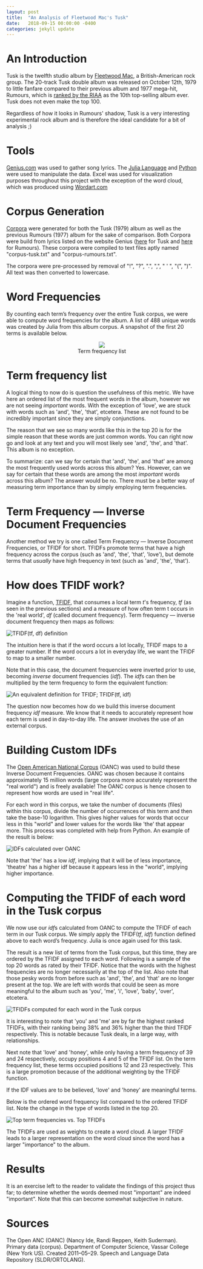 ```yaml
---
layout: post
title:  "An Analysis of Fleetwood Mac's Tusk"
date:   2018-09-15 00:00:00 -0400
categories: jekyll update
---
```

# An Introduction

Tusk is the twelfth studio album by [Fleetwood Mac](https://en.wikipedia.org/wiki/Fleetwood_Mac), a British-American rock group. The 20-track Tusk double album was released on October 12th, 1979 to little fanfare compared to their previous album and 1977 mega-hit, Rumours, which is [ranked by the RIAA](https://www.riaa.com/gold-platinum/?tab_active=top_tallies&ttt=T1A#search_section) as the 10th top-selling album ever. Tusk does not even make the top 100.

Regardless of how it looks in Rumours' shadow, Tusk is a very interesting experimental rock album and is therefore the ideal candidate for a bit of analysis ;)

# Tools

[Genius.com](https://genius.com/) was used to gather song lyrics. The [Julia Language](https://julialang.org/) and [Python](https://www.python.org/) were used to manipulate the data. Excel was used for visualization purposes throughout this project with the exception of the word cloud, which was produced using [Wordart.com](https://wordart.com/)

# Corpus Generation

[Corpora](https://en.wikipedia.org/wiki/Text_corpus) were generated for both the Tusk (1979) album as well as the previous Rumours (1977) album for the sake of comparison. Both Corpora were build from lyrics listed on the website Genius ([here](https://genius.com/albums/Fleetwood-mac/Tusk) for Tusk and [here](https://genius.com/albums/Fleetwood-mac/Rumours) for Rumours). These corpora were compiled to text files aptly named "corpus-tusk.txt" and "corpus-rumours.txt".

The corpora were pre-processed by removal of "!", "?", ".", ",", " ' ", "(", ")". All text was then converted to lowercase.

# Word Frequencies

By counting each term’s frequency over the entire Tusk corpus, we were able to compute word frequencies for the album. A list of 488 unique words was created by Julia from this album corpus. A snapshot of the first 20 terms is available below.

<center><img src="https://raw.github.com/bmchardy/bmchardy.github.io/master/_posts/fleetwood-mac-tusk/freq_1.png"></center>
<center>Term frequency list</center>

# Term frequency list

A logical thing to now do is question the usefulness of this metric. We have here an ordered list of the most frequent words in the album, however we are not seeing *important* words. With the exception of 'love', we are stuck with words such as 'and', 'the', 'that', etcetera. These are not found to be incredibly important since they are simply conjunctions.

The reason that we see so many words like this in the top 20 is for the simple reason that these words are just common words. You can right now go and look at any text and you will most likely see 'and', 'the', and 'that'. This album is no exception.

To summarize: can we say for certain that 'and', 'the', and 'that' are among the most frequently used words across this album? Yes. However, can we say for certain that these words are among the most *important* words across this album? The answer would be no. There must be a better way of measuring term importance than by simply employing term frequencies.

# Term Frequency — Inverse Document Frequencies

Another method we try is one called Term Frequency — Inverse Document Frequencies, or TFIDF for short. TFIDFs promote terms that have a high frequency across the corpus (such as 'and', 'the', 'that', 'love'), but demote terms that *usually* have high frequency in text (such as 'and', 'the', 'that').

# How does TFIDF work?

Imagine a function, [TFIDF](https://en.wikipedia.org/wiki/Tf%E2%80%93idf), that consumes a local term *t*'s frequency, *tf* (as seen in the previous sections) and a measure of how often term t occurs in the 'real world', *df* (called document frequency). Term frequency — inverse document frequency then maps as follows:

![TFIDF(tf, df) definition](https://raw.github.com/bmchardy/bmchardy.github.io/master/_posts/fleetwood-mac-tusk/tfidf_1.png "TFIDF(tf, df) definition")

The intuition here is that if the word occurs a lot locally, TFIDF maps to a greater number. If the word occurs a lot in everyday life, we want the TFIDF to map to a smaller number.

Note that in this case, the document frequencies were inverted prior to use, becoming *inverse* document frequencies (*idf*). The *idf*s can then be multiplied by the term frequency to form the equivalent function:

![An equivalent definition for TFIDF; TFIDF(tf, idf)](https://raw.github.com/bmchardy/bmchardy.github.io/master/_posts/fleetwood-mac-tusk/tfidf_2.png "An equivalent definition for TFIDF; TFIDF(tf, idf)")

The question now becomes how do we build this inverse document frequency *idf* measure. We know that it needs to accurately represent how each term is used in day-to-day life. The answer involves the use of an external corpus.

# Building Custom IDFs

The [Open American National Corpus](http://www.anc.org/data/oanc/) (OANC) was used to build these Inverse Document Frequencies. OANC was chosen because it contains approximately 15 million words (large corpora more accurately represent the "real world") and is freely available! The OANC corpus is hence chosen to represent how words are used in "real life".

For each word in this corpus, we take the number of documents (files) within this corpus, divide the number of occurrences of this term and then take the base-10 logarithm. This gives higher values for words that occur less in this "world" and lower values for the words like 'the' that appear more. This process was completed with help from Python. An example of the result is below:

![IDFs calculated over OANC](https://raw.github.com/bmchardy/bmchardy.github.io/master/_posts/fleetwood-mac-tusk/invfreq_1.png "IDFs calculated over OANC")

Note that 'the' has a low *idf*, implying that it will be of less importance, 'theatre' has a higher idf because it appears less in the "world", implying higher importance.

# Computing the TFIDF of each word in the Tusk corpus

We now use our *idf*s calculated from OANC to compute the TFIDF of each term in our Tusk corpus. We simply apply the TFIDF(*tf*, *idf*) function defined above to each word’s frequency. Julia is once again used for this task.

The result is a new list of terms from the Tusk corpus, but this time, they are ordered by the TFIDF assigned to each word. Following is a sample of the top 20 words as rated by their TFIDF. Notice that the words with the highest frequencies are no longer necessarily at the top of the list. Also note that those pesky words from before such as 'and', 'the', and 'that' are no longer present at the top. We are left with words that could be seen as more meaningful to the album such as 'you', 'me', 'i', 'love', 'baby', 'over', etcetera.

![TFIDFs computed for each word in the Tusk corpus](https://raw.github.com/bmchardy/bmchardy.github.io/master/_posts/fleetwood-mac-tusk/tfidf_sample_1.png "TFIDFs computed for each word in the Tusk corpus")

It is interesting to note that 'you' and 'me' are by far the highest ranked TFIDFs, with their ranking being 38% and 36% higher than the third TFIDF respectively. This is notable because Tusk deals, in a large way, with relationships.

Next note that 'love' and 'honey', while only having a term frequency of 39 and 24 respectively, occupy positions 4 and 5 of the TFIDF list. On the term frequency list, these terms occupied positions 12 and 23 respectively. This is a large promotion because of the additional weighting by the TFIDF function.

If the IDF values are to be believed, 'love' and 'honey' are meaningful terms.

Below is the ordered word frequency list compared to the ordered TFIDF list. Note the change in the type of words listed in the top 20.

![Top term frequencies vs. Top TFIDFs](https://raw.github.com/bmchardy/bmchardy.github.io/master/_posts/fleetwood-mac-tusk/freq_2.png "Top term frequencies vs. Top TFIDFs")

The TFIDFs are used as weights to create a word cloud. A larger TFIDF leads to a larger representation on the word cloud since the word has a larger "importance" to the album.

# Results

It is an exercise left to the reader to validate the findings of this project thus far; to determine whether the words deemed most "important" are indeed "important". Note that this can become somewhat subjective in nature.

# Sources
The Open ANC (OANC) (Nancy Ide, Randi Reppen, Keith Suderman). Primary data (corpus). Department of Computer Science, Vassar College (New York US). Created 2011–05–29. Speech and Language Data Repository (SLDR/ORTOLANG).